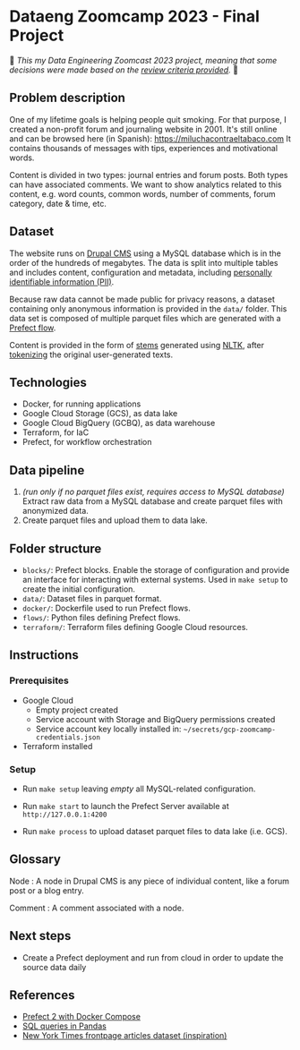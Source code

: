 # Dataeng Zoomcamp 2023 - Final Project

:rotating_light: *This my Data Engineering Zoomcast 2023 project, meaning that some decisions were made based on the [review criteria provided](https://github.com/DataTalksClub/data-engineering-zoomcamp/blob/9d9a3f0/week_7_project/README.md#peer-review-criteria).* :rotating_light:

## Problem description

One of my lifetime goals is helping people quit smoking. For that purpose, I created a non-profit forum and journaling website in 2001. It's still online and can be browsed here (in Spanish): https://miluchacontraeltabaco.com It contains thousands of messages with tips, experiences and motivational words.

Content is divided in two types: journal entries and forum posts. Both types can have associated comments. We want to show analytics related to this content, e.g. word counts, common words, number of comments, forum category, date & time, etc.

## Dataset

The website runs on [Drupal CMS](https://www.drupal.org/) using a MySQL database which is in the order of the hundreds of megabytes. The data is split into multiple tables and includes content, configuration and metadata, including [personally identifiable information (PII)](https://en.wikipedia.org/wiki/PII).

Because raw data cannot be made public for privacy reasons, a dataset containing only anonymous information is provided in the `data/` folder. This data set is composed of multiple parquet files which are generated with a [Prefect flow](./flows/etl_db_to_gcs.py).

Content is provided in the form of [stems](https://www.nltk.org/howto/stem.html) generated using [NLTK](https://www.nltk.org/index.html), after [tokenizing](https://www.nltk.org/api/nltk.tokenize.html#nltk.tokenize.word_tokenize) the original user-generated texts.

## Technologies

- Docker, for running applications
- Google Cloud Storage (GCS), as data lake
- Google Cloud BigQuery (GCBQ), as data warehouse
- Terraform, for IaC
- Prefect, for workflow orchestration

## Data pipeline

1. *(run only if no parquet files exist, requires access to MySQL database)* Extract raw data from a MySQL database and create parquet files with anonymized data.
2. Create parquet files and upload them to data lake.

## Folder structure

- `blocks/`: Prefect blocks. Enable the storage of configuration and provide an interface for interacting with external systems. Used in `make setup` to create the initial configuration.
- `data/`: Dataset files in parquet format.
- `docker/`: Dockerfile used to run Prefect flows.
- `flows/`: Python files defining Prefect flows.
- `terraform/`: Terraform files defining Google Cloud resources.

## Instructions

### Prerequisites

- Google Cloud
	- Empty project created
	- Service account with Storage and BigQuery permissions created
	- Service account key locally installed in: `~/secrets/gcp-zoomcamp-credentials.json`
- Terraform installed

### Setup

- Run `make setup` leaving *empty* all MySQL-related configuration.

- Run `make start` to launch the Prefect Server available at `http://127.0.0.1:4200`

- Run `make process` to upload dataset parquet files to data lake (i.e. GCS).

## Glossary

Node
: A node in Drupal CMS is any piece of individual content, like a forum post or a blog entry.

Comment
: A comment associated with a node.

## Next steps

- Create a Prefect deployment and run from cloud in order to update the source data daily

## References

- [Prefect 2 with Docker Compose](https://github.com/rpeden/prefect-docker-compose)
- [SQL queries in Pandas](https://pandas.pydata.org/pandas-docs/stable/user_guide/io.html#io-sql)
- [New York Times frontpage articles dataset (inspiration)](https://components.one/datasets/above-the-fold)
